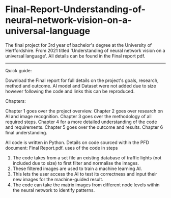 # Final-Report-Understanding-of-neural-network-vision-on-a-universal-language
The final project for 3rd year of bachelor's degree at the University of Hertfordshire. From 2021 titled 'Understanding of neural network vision on a universal language'. All details can be found in the Final report pdf.

--------------------------------------------------------------------------------------------
Quick guide:

Download the Final report for full details on the project's goals, research, method and outcome. AI model and Dataset were not added due to size however following the code and links this can be reproduced.

Chapters:

Chapter 1 goes over the project overview.
Chapter 2 goes over research on AI and image recognition.
Chapter 3 goes over the methodology of all required steps.
Chapter 4 for a more detailed understanding of the code and requirements.
Chapter 5 goes over the outcome and results.
Chapter 6 final understanding.

All code is written in Python. Details on code sourced within the PFD document: Final Report.pdf.
uses of the code in steps
1. The code takes from a set file an existing database of traffic lights (not included due to size) to first filter and normalise the images.
2. These filtered images are used to train a machine learning AI.
3. This lets the user access the AI to test its correctness and input their new images for the machine-guided result.
4. The code can take the matrix images from different node levels within the neural network to identify patterns.
